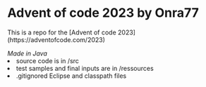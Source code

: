 <h1>Advent of code 2023 by Onra77</h1>
<p>This is a repo for the [Advent of code 2023](https://adventofcode.com/2023)</p>
<i>Made in Java</i>
<li>source code is in /src</li>
<li>test samples and final inputs are in /ressources</li>
<li>.gitignored Eclipse and classpath files</li>


